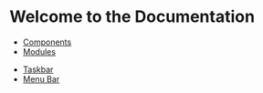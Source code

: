 # Welcome to the Documentation

- [Components](components/README.md)
- [Modules](modules/README.md)

* [Taskbar](taskbar.md)
* [Menu Bar](menu-bar.md)